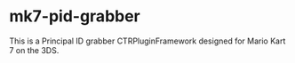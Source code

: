 # mk7-pid-grabber
This is a Principal ID grabber CTRPluginFramework designed for Mario Kart 7 on the 3DS.
